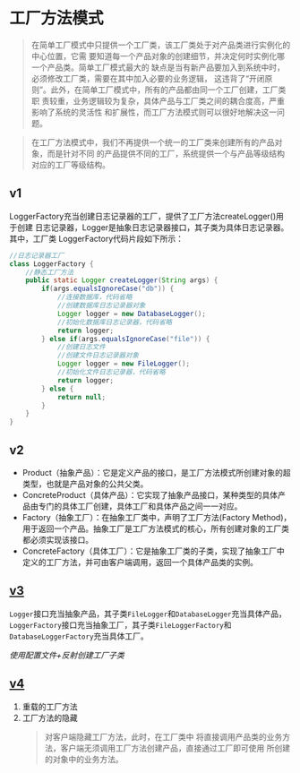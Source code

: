 # 工厂方法模式

> 在简单工厂模式中只提供一个工厂类，该工厂类处于对产品类进行实例化的中心位置，它需
要知道每一个产品对象的创建细节，并决定何时实例化哪一个产品类。简单工厂模式最大的
缺点是当有新产品要加入到系统中时，必须修改工厂类，需要在其中加入必要的业务逻辑，
这违背了“开闭原则”。此外，在简单工厂模式中，所有的产品都由同一个工厂创建，工厂类职
责较重，业务逻辑较为复杂，具体产品与工厂类之间的耦合度高，严重影响了系统的灵活性
和扩展性，而工厂方法模式则可以很好地解决这一问题。

> 在工厂方法模式中，我们不再提供一个统一的工厂类来创建所有的产品对象，而是针对不同
的产品提供不同的工厂，系统提供一个与产品等级结构对应的工厂等级结构。

## v1

LoggerFactory充当创建日志记录器的工厂，提供了工厂方法createLogger()用于创建
日志记录器，Logger是抽象日志记录器接口，其子类为具体日志记录器。其中，工厂类
LoggerFactory代码片段如下所示：
```java
//日志记录器工厂
class LoggerFactory {
    //静态工厂方法
    public static Logger createLogger(String args) {
        if(args.equalsIgnoreCase("db")) {
            //连接数据库，代码省略
            //创建数据库日志记录器对象
            Logger logger = new DatabaseLogger();
            //初始化数据库日志记录器，代码省略
            return logger;
        } else if(args.equalsIgnoreCase("file")) {
            //创建日志文件
            //创建文件日志记录器对象
            Logger logger = new FileLogger();
            //初始化文件日志记录器，代码省略
            return logger;
        } else {
            return null;
        }
    }
}
```

## v2

- Product（抽象产品）：它是定义产品的接口，是工厂方法模式所创建对象的超类型，也就是产品对象的公共父类。
- ConcreteProduct（具体产品）：它实现了抽象产品接口，某种类型的具体产品由专门的具体工厂创建，具体工厂和具体产品之间一一对应。
- Factory（抽象工厂）：在抽象工厂类中，声明了工厂方法(Factory Method)，用于返回一个产品。抽象工厂是工厂方法模式的核心，所有创建对象的工厂类都必须实现该接口。
- ConcreteFactory（具体工厂）：它是抽象工厂类的子类，实现了抽象工厂中定义的工厂方法，并可由客户端调用，返回一个具体产品类的实例。

## [v3](v3)
`Logger`接口充当抽象产品，其子类`FileLogger`和`DatabaseLogger`充当具体产品，
`LoggerFactory`接口充当抽象工厂，其子类`FileLoggerFactory`和`DatabaseLoggerFactory`充当具体工厂。

*使用配置文件+反射创建工厂子类*

## [v4](v4)

1. 重载的工厂方法
2. 工厂方法的隐藏
    > 对客户端隐藏工厂方法，此时，在工厂类中
      将直接调用产品类的业务方法，客户端无须调用工厂方法创建产品，直接通过工厂即可使用
      所创建的对象中的业务方法。